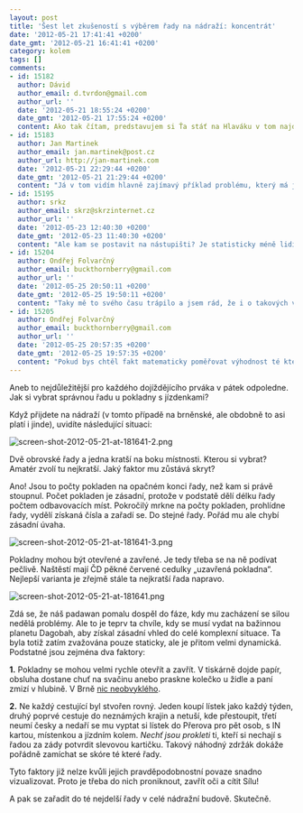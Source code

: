 ```yaml
---
layout: post
title: 'Šest let zkušeností s výběrem řady na nádraží: koncentrát'
date: '2012-05-21 17:41:41 +0200'
date_gmt: '2012-05-21 16:41:41 +0200'
category: kolem
tags: []
comments:
- id: 15182
  author: Dávid
  author_email: d.tvrdon@gmail.com
  author_url: ''
  date: '2012-05-21 18:55:24 +0200'
  date_gmt: '2012-05-21 17:55:24 +0200'
  content: Ako tak čítam, predstavujem si Ťa stáť na Hlaváku v tom najdlhšom rade a minimálne dvaja pred Tebou si museli vybavovať zľavovú kartičku a polovica stojacich museli byť dôchodcovia alebo veľmi neskúsení padawani, inak si neviem predstaviť motiváciu k písaniu a kresleniu tohto článku. Snáď sa Ti uľavilo, ja som sa zabavil :)
- id: 15183
  author: Jan Martinek
  author_email: jan.martinek@post.cz
  author_url: http://jan-martinek.com
  date: '2012-05-21 22:29:44 +0200'
  date_gmt: '2012-05-21 21:29:44 +0200'
  content: "Já v tom vidím hlavně zajímavý příklad problému, který má jasné řešení. A pak jiné. A jiné. A až pak správné :) A člověk musí postupně pronikat do podstaty věci.\r\n\r\nTen samotný problém tak zásadní není, jen mě bavilo to takhle napsat :)"
- id: 15195
  author: srkz
  author_email: skrz@skrzinternet.cz
  author_url: ''
  date: '2012-05-23 12:40:30 +0200'
  date_gmt: '2012-05-23 11:40:30 +0200'
  content: "Ale kam se postavit na nástupišti? Je statisticky méně lidí na konci vlaku?\r\nZaplní se více kupé uprostřed nebo na kraji vagónu?"
- id: 15204
  author: Ondřej Folvarčný
  author_email: buckthornberry@gmail.com
  author_url: ''
  date: '2012-05-25 20:50:11 +0200'
  date_gmt: '2012-05-25 19:50:11 +0200'
  content: "Taky mě to svého času trápilo a jsem rád, že i o takových všednědenní záležitostech občas někdo napíše. ;)\r\n\r\nPoslední cca 2 roky jezdím s IN kartou, kterou používám jako elektronickou peněženku, což je velmi zásadní. Přijdu 10 minut před odjezdem k vlaku, přistoupím k automatu, které jsou na brněnském nádraží dnes tuším už minimálně 4, z toho minimálně jeden zároveň funkční a volný. Během 20 sekund si naťukám a vyjedu jízdenku, koupím něco na zub na cestu a odkráčím na nástupiště. Ano, občas mě přepadá pocit mírné povýšenosti nad těmi, co stojí v řadě, ale snažím se neopovrhovat jimi, taky jsem mezi ně dříve patřil. :)\r\n\r\nMyslím, že elektronická peněženka se dá vyřídit i samostatně, kdybyste nechtěli IN kartu. Nevýhodou je pouze to, že jednou třeba za 3 měsíce musím vystát 5 minutovou řadu na informacích a tam dobít (jde to i jinde, ale většinou mi to vyjde na cestu z Brna a info je rychlejší než ostatní pokladny). Další nevýhoda spočívá v relativně malém rozšíření automatů po ČR a třeba v Praze jsem ho jednou hledal asi 10 minut."
- id: 15205
  author: Ondřej Folvarčný
  author_email: buckthornberry@gmail.com
  author_url: ''
  date: '2012-05-25 20:57:35 +0200'
  date_gmt: '2012-05-25 19:57:35 +0200'
  content: "Pokud bys chtěl fakt matematicky poměřovat výhodnost té které fronty, je to fakt nadlidský úkol. Lze však brát v úvahu věci jako např.:\r\n\r\n1) případné problémové zákazníky - naštvané lidi, co se dohadujou v řadě, jak to vlastně je a že se musí paní u pokladny zeptat\r\n2) skupinky skautů, mažoretek, kamarádů, kteří sice někdy stojí v řadě všichni, ale kupují jen 1 jízdenku a pak řada razantně splaskne\r\n3) lidé před tebou si stoupají do řady většinou taky na základě nějakých svých předchozích zkušeností, takže možná, že všechny řady budou trvat fakt skoro stejně ;)"
---
```

<p>Aneb to nejdůležitější pro každého dojíždějícího prváka v pátek odpoledne. Jak si vybrat správnou řadu u pokladny s jízdenkami?</p>
<p>Když přijdete na nádraží (v tomto případě na brněnské, ale obdobně to asi platí i jinde), uvidíte následující situaci:</p>
<p><img src='%base_url%/assets/wp-uploads/2012/05/screen-shot-2012-05-21-at-181641-2.png' alt='screen-shot-2012-05-21-at-181641-2.png' /></p>
<p>Dvě obrovské řady a jedna kratší na boku místnosti. Kterou si vybrat? Amatér zvolí tu nejkratší. Jaký faktor mu zůstává skryt?</p>
<p>Ano! Jsou to počty pokladen na opačném konci řady, než kam si právě stoupnul. Počet pokladen je zásadní, protože v podstatě dělí délku řady počtem odbavovacích míst. Pokročilý mrkne na počty pokladen, prohlídne řady, vydělí získaná čísla a zařadí se. Do stejné řady. Pořád mu ale chybí zásadní úvaha.</p>
<p><img src='%base_url%/assets/wp-uploads/2012/05/screen-shot-2012-05-21-at-181641-3.png' alt='screen-shot-2012-05-21-at-181641-3.png' /></p>
<p>Pokladny mohou být otevřené a zavřené. Je tedy třeba se na ně podívat pečlivě. Naštěstí mají ČD pěkné červené cedulky „uzavřená pokladna“. Nejlepší varianta je zřejmě stále ta nejkratší řada napravo.</p>
<p><img src='%base_url%/assets/wp-uploads/2012/05/screen-shot-2012-05-21-at-181641.png' alt='screen-shot-2012-05-21-at-181641.png' /></p>
<p>Zdá se, že náš padawan pomalu dospěl do fáze, kdy mu zacházení se silou nedělá problémy. Ale to je teprv ta chvíle, kdy se musí vydat na bažinnou planetu Dagobah, aby získal zásadní vhled do celé komplexní situace. Ta byla totiž zatím zvažována pouze staticky, ale je přitom velmi dynamická. Podstatné jsou zejména dva faktory:</p>
<p><strong>1.</strong> Pokladny se mohou velmi rychle otevřít a zavřít. V tiskárně dojde papír, obsluha dostane chuť na svačinu anebo praskne kolečko u židle a paní zmizí v hlubině. V Brně <a href="http://www.hantec.cz/hantec/podzemi/podzemi.htm">nic neobvyklého</a>.</p>
<p><strong>2.</strong> Ne každý cestující byl stvořen rovný. Jeden koupí lístek jako každý týden, druhý poprvé cestuje do neznámých krajin a netuší, kde přestoupit, třetí neumí česky a nedaří se mu vyptat si lístek do Přerova pro pět osob, s IN kartou, místenkou a jízdním kolem. <em>Nechť jsou prokleti</em> ti, kteří si nechají s řadou za zády potvrdit slevovou kartičku. Takový náhodný zdržák dokáže pořádně zamíchat se skóre té které řady.</p>
<p>Tyto faktory již nelze kvůli jejich pravděpodobnostní povaze snadno vizualizovat. Proto je třeba do nich proniknout, zavřít oči a cítit Sílu! </p>
<p>A pak se zařadit do té nejdelší řady v celé nádražní budově. Skutečně.</p>
